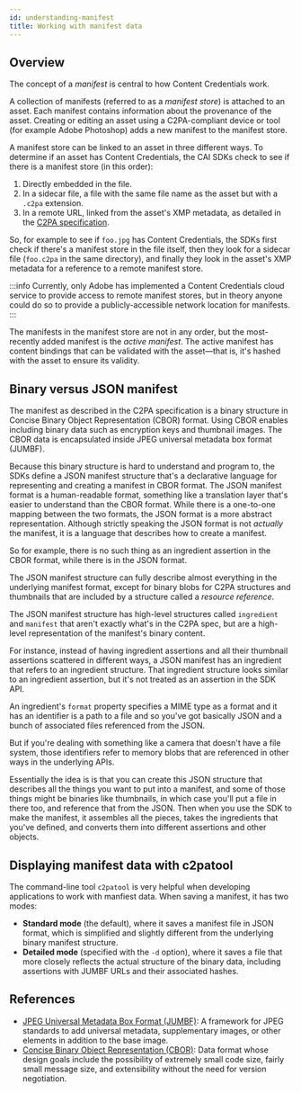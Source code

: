 ```yaml
---
id: understanding-manifest
title: Working with manifest data
---
```


## Overview

The concept of a _manifest_ is central to how Content Credentials work.

A collection of manifests (referred to as a _manifest store_) is attached to an asset. Each manifest contains information about the provenance of the asset. Creating or editing an asset using a C2PA-compliant device or tool (for example Adobe Photoshop) adds a new manifest to the manifest store.

A manifest store can be linked to an asset in three different ways. To determine if an asset has Content Credentials, the CAI SDKs check to see if there is a manifest store (in this order):

1. Directly embedded in the file.
1. In a sidecar file, a file with the same file name as the asset but with a `.c2pa` extension.
1. In a remote URL, linked from the asset's XMP metadata, as detailed in the [C2PA specification](https://c2pa.org/specifications/specifications/1.3/specs/C2PA_Specification.html#_embedding_a_reference_to_the_active_manifest).

So, for example to see if `foo.jpg` has Content Credentials, the SDKs first check if there's a manifest store in the file itself, then they look for a sidecar file (`foo.c2pa` in the same directory), and finally they look in the asset's XMP metadata for a reference to a remote manifest store.

:::info
Currently, only Adobe has implemented a Content Credentials cloud service to provide access to remote manifest stores, but in theory anyone could do so to provide a publicly-accessible network location for manifests.
:::

The manifests in the manifest store are not in any order, but the most-recently added manifest is the _active manifest_. The active manifest has content bindings that can be validated with the asset&mdash;that is, it's hashed with the asset to ensure its validity.

## Binary versus JSON manifest

The manifest as described in the C2PA specification is a binary structure in Concise Binary Object Representation (CBOR) format. Using CBOR enables including binary data such as encryption keys and thumbnail images. The CBOR data is encapsulated inside JPEG universal metadata box format (JUMBF).

Because this binary structure is hard to understand and program to, the SDKs define a JSON manifest structure that's a declarative language for representing and creating a manifest in CBOR format. The JSON manifest format is a human-readable format, something like a translation layer that's easier to understand than the CBOR format. While there is a one-to-one mapping between the two formats, the JSON format is a more abstract representation. Although strictly speaking the JSON format is not _actually_ the manifest, it is a language that describes how to create a manifest.

So for example, there is no such thing as an ingredient assertion in the CBOR format, while there is in the JSON format.

The JSON manifest structure can fully describe almost everything in the underlying manifest format, except for binary blobs for C2PA structures and thumbnails that are included by a structure called a _resource reference_.

The JSON manifest structure has high-level structures called `ingredient` and `manifest` that aren't exactly what's in the C2PA spec, but are a high-level representation of the manifest's binary content.

For instance, instead of having ingredient assertions and all their thumbnail assertions scattered in different ways, a JSON manifest has an ingredient that refers to an ingredient structure. That ingredient structure looks similar to an ingredient assertion, but it's not treated as an assertion in the SDK API.

An ingredient's `format` property specifies a MIME type as a format and it has an identifier is a path to a file and so you've got basically JSON and a bunch of associated files referenced from the JSON.

But if you're dealing with something like a camera that doesn't have a file system, those identifiers refer to memory blobs that are referenced in other ways in the underlying APIs.

Essentially the idea is is that you can create this JSON structure that describes all the things you want to put into a manifest, and some of those things might be binaries like thumbnails, in which case you'll put a file in there too, and reference that from the JSON. Then when you use the SDK to make the manifest, it assembles all the pieces, takes the ingredients that you've defined, and converts them into different assertions and other objects.

## Displaying manifest data with c2patool

The command-line tool `c2patool` is very helpful when developing applications to work with manfiest data. When saving a manifest, it has two modes:

- **Standard mode** (the default), where it saves a manifest file in JSON format, which is simplified and slightly different from the underlying binary manifest structure.
- **Detailed mode** (specified with the `-d` option), where it saves a file that more closely reflects the actual structure of the binary data, including assertions with JUMBF URLs and their associated hashes.

## References

- [JPEG Universal Metadata Box Format (JUMBF)](https://www.iso.org/standard/84635.html): A framework for JPEG standards to add universal metadata, supplementary images, or other elements in addition to the base image.
- [Concise Binary Object Representation (CBOR)](https://cbor.io/): Data format whose design goals include the possibility of extremely small code size, fairly small message size, and extensibility without the need for version negotiation.
